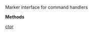 Marker interface for command handlers

**Methods**

[ctor](Bifrost.Commands.DynamicCommandHandler.ctor)
